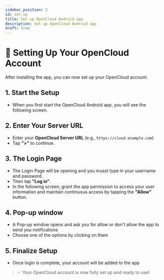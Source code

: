 ```yaml
---
sidebar_position: 2
id: set-up
title: Set up OpenCloud Android app
description: Set up OpenCloud Android app
draft: true
---
```


# 🔐 Setting Up Your OpenCloud Account

After installing the app, you can now set up your OpenCloud account.

## 1. Start the Setup

- When you first start the OpenCloud Android app, you will see the following screen.

<!-- <img src={require(".././img/set-up/start-setup.png").default} alt="start setup" height="400"/>
<img src={require(".././img/set-up/add-additional-account.png").default} alt="add additional account" height="400"/> -->

## 2. Enter Your Server URL

- Enter your **OpenCloud Server URL** (e.g., `https://cloud.example.com`)
- Tap **">"** to continue.

<!-- <img src={require(".././img/set-up/enter-server-url.png").default} alt="enter server URL" height="400"/> -->

## 3. The Login Page

- The Login Page will be opening and you musst type in your username and password.
- Then tap **"Log in"**.
- In the following screen, grant the app permission to access your user information and maintain continuous access by tapping the **"Allow"** button.

<!-- <img src={require(".././img/set-up/open-login-page.png").default} alt="Open Login Page" height="400"/>
<img src={require(".././img/set-up/continue-sign-in.png").default} alt="continue sign in" height="400"/> -->

## 4. Pop-up window

- A Pop-up window opens and ask you for allow or don't allow the app to send you notifications
- Choose one of the options by clicking on them

<!-- <img src={require(".././img/set-up/enter-credentials.png").default} alt="Enter Opencloud credentials" height="400"/>
<img src={require(".././img/set-up/grant-access.png").default} alt="Grant access" height="400"/> -->

## 5. Finalize Setup

- Once login is complete, your account will be added to the app

<!-- <img src={require(".././img/set-up/custom-name.png").default} alt="Enter custom name" height="400"/> -->

> ✅ Your OpenCloud account is now fully set up and ready to use!

<!-- <img src={require(".././img/set-up/account-set-up.png").default} alt="Account is set up" height="400"/> -->

